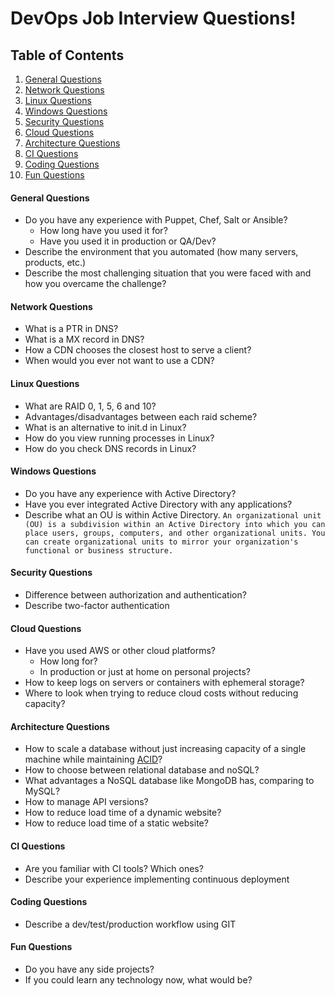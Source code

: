 # DevOps Job Interview Questions!

## Table of Contents

  1. [General Questions](#general-questions)
  1. [Network Questions](#network-questions)
  1. [Linux Questions](#linux-questions)
  1. [Windows Questions](#windows-questions)
  1. [Security Questions](#security-questions)
  1. [Cloud Questions](#cloud-questions)
  1. [Architecture Questions](#architecture-questions)
  1. [CI Questions](#ci-questions)
  1. [Coding Questions](#coding-questions)
  1. [Fun Questions](#fun-questions)

#### General Questions

* Do you have any experience with Puppet, Chef, Salt or Ansible?
  * How long have you used it for?
  * Have you used it in production or QA/Dev?
* Describe the  environment that you automated (how many servers, products, etc.)
* Describe the most challenging situation that you were faced with and how you overcame the challenge?

#### Network Questions

* What is a PTR in DNS?
* What is a MX record in DNS?
* How a CDN chooses the closest host to serve a client?
* When would you ever not want to use a CDN?

#### Linux Questions

* What are RAID 0, 1, 5, 6 and 10?
* Advantages/disadvantages between each raid scheme?
* What is an alternative to init.d in Linux?
* How do you view running processes in Linux?
* How do you check DNS records in Linux?

#### Windows Questions

* Do you have any experience with Active Directory?
* Have you ever integrated Active Directory with any applications?
* Describe what an OU is within Active Directory.
`An organizational unit (OU) is a subdivision within an Active Directory into which you can place users, groups, computers, and other organizational units. You can create organizational units to mirror your organization's functional or business structure.`

#### Security Questions

* Difference between authorization and authentication?
* Describe two-factor authentication

#### Cloud Questions

* Have you used AWS or other cloud platforms?
  * How long for?
  * In production or just at home on personal projects?
* How to keep logs on servers or containers with ephemeral storage?
* Where to look when trying to reduce cloud costs without reducing capacity?

#### Architecture Questions

* How to scale a database without just increasing capacity of a single machine while maintaining [ACID](http://en.wikipedia.org/wiki/ACID)?
* How to choose between relational database and noSQL?
* What advantages a NoSQL database like MongoDB has, comparing to MySQL?
* How to manage API versions?
* How to reduce load time of a dynamic website?
* How to reduce load time of a static website?

#### CI Questions

* Are you familiar with CI tools? Which ones?
* Describe your experience implementing continuous deployment

#### Coding Questions

* Describe a dev/test/production workflow using GIT

#### Fun Questions

* Do you have any side projects?
* If you could learn any technology now, what would be?